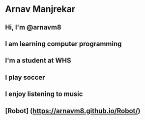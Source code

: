 # Arnav Manjrekar
## Hi, I'm @arnavm8
## I am learning computer programming
## I'm a student at WHS
## I play soccer
## I enjoy listening to music
## [Robot] (https://arnavm8.github.io/Robot/)
